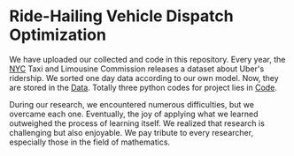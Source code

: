 # Ride-Hailing Vehicle Dispatch Optimization
We have uploaded our collected and code in this repository.
Every year, the [NYC](https://www.nyc.gov/site/tlc/about/tlc-trip-record-data.page) Taxi and Limousine Commission releases a dataset about Uber's ridership. We sorted one day data according to our own model. Now, they are stored in the [Data](https://github.com/Yjayshy/AY25_OR4023_Ride-Hailing-Vehicle-Dispatch-Optimization/tree/main/Data).
Totally three python codes for project lies in [Code](https://github.com/Yjayshy/AY25_OR4023_Ride-Hailing-Vehicle-Dispatch-Optimization/tree/main/Code).

During our research, we encountered numerous difficulties, but we overcame each one. Eventually, the joy of applying what we learned outweighed the process of learning itself. We realized that research is challenging but also enjoyable. We pay tribute to every researcher, especially those in the field of mathematics.

